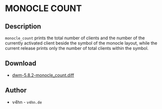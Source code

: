 MONOCLE COUNT
=============

Description
-----------
`monocle_count` prints the total number of clients and the number of the
currently activated client beside the symbol of the monocle layout, while the
current release prints only the number of total clients within the symbol.

Download
--------
* [dwm-5.8.2-monocle_count.diff](dwm-5.8.2-monocle_count.diff)

Author
------
* v4hn - `v4hn.de`
